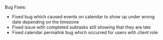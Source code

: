 Bug Fixes:


* Fixed bug which caused events on calendar to show up under wrong date depending on the timezone
* Fixed issue with completed subtasks still showing that they are late
* Fixed calendar permalink bug which occurred for users with client role